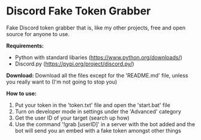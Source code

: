 # Discord Fake Token Grabber
Fake Discord token grabber that is, like my other projects, free and open source for anyone to use.

**Requirements:**
* Python with standard libaries (https://www.python.org/downloads/)
* Discord.py (https://pypi.org/project/discord.py/)

**Download:**
Download all the files except for the 'README.md' file, unless you really want to (I'm not going to stop you)

**How to use:**
1. Put your token in the 'token.txt' file and open the 'start.bat' file
2. Turn on developer mode in settings under the 'Advanced' category
3. Get the user ID of your target (search up how)
4. Use the command '!grab [userID]' in a server with the bot added and the bot will send you an embed with a fake token amongst other things
